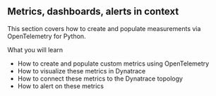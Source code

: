 ## Metrics, dashboards, alerts in context

This section covers how to create and populate measurements via OpenTelemetry for Python.

What you will learn
- How to create and populate custom metrics using OpenTelemetry
- How to visualize these metrics in Dynatrace
- How to connect these metrics to the Dynatrace topology
- How to alert on these metrics 
